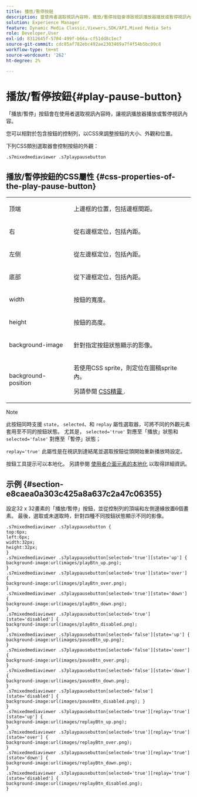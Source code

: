 ```yaml
---
title: 播放/暫停按鈕
description: 當使用者選取視訊內容時，播放/暫停按鈕會導致視訊播放器播放或暫停視訊內容。
solution: Experience Manager
feature: Dynamic Media Classic,Viewers,SDK/API,Mixed Media Sets
role: Developer,User
exl-id: 8312645f-5704-499f-b66a-cf51dd8c1ec7
source-git-commit: cdc85af782ebc492ae2303469a7f4f54b5bc09c8
workflow-type: tm+mt
source-wordcount: '262'
ht-degree: 2%

---
```


# 播放/暫停按鈕{#play-pause-button}

「播放/暫停」按鈕會在使用者選取視訊內容時，讓視訊播放器播放或暫停視訊內容。

<!--<a id="section_061E550C1C1D4DB2BD663A898895B38C"></a>-->

您可以相對於包含按鈕的控制列，以CSS來調整按鈕的大小、外觀和位置。

下列CSS類別選取器會控制按鈕的外觀：

```
.s7mixedmediaviewer .s7playpausebutton
```

## 播放/暫停按鈕的CSS屬性 {#css-properties-of-the-play-pause-button}

<table id="table_C48C56E696304C9BAFEE71BA9EA9A174"> 
 <tbody> 
  <tr> 
   <td colname="col1"> <p> <span class="codeph"> 顶端 </span> </p> </td> 
   <td colname="col2"> <p>上邊框的位置，包括邊框間距。 </p> </td> 
  </tr> 
  <tr> 
   <td colname="col1"> <p> <span class="codeph"> 右 </span> </p> </td> 
   <td colname="col2"> <p>從右邊框定位，包括內距。 </p> </td> 
  </tr> 
  <tr> 
   <td colname="col1"> <p> <span class="codeph"> 左侧 </span> </p> </td> 
   <td colname="col2"> <p>從左邊框定位，包括內距。 </p> </td> 
  </tr> 
  <tr> 
   <td colname="col1"> <p> <span class="codeph"> 底部 </span> </p> </td> 
   <td colname="col2"> <p> 從下邊框定位，包括內距。 </p> </td> 
  </tr> 
  <tr> 
   <td colname="col1"> <p> <span class="codeph"> width </span> </p> </td> 
   <td colname="col2"> <p>按鈕的寬度。 </p> </td> 
  </tr> 
  <tr> 
   <td colname="col1"> <p> <span class="codeph"> height </span> </p> </td> 
   <td colname="col2"> <p>按鈕的高度。 </p> </td> 
  </tr> 
  <tr> 
   <td colname="col1"> <p> <span class="codeph"> background-image </span> </p> </td> 
   <td colname="col2"> <p>針對指定按鈕狀態顯示的影像。 </p> </td> 
  </tr> 
  <tr> 
   <td colname="col1"> <p> <span class="codeph"> background-position </span> </p> </td> 
   <td colname="col2"> <p> 若使用CSS sprite，則定位在圖稿sprite內。 </p> <p>另請參閱 <a href="../../../c-html5-s7-aem-asset-viewers/c-html5-mixedmedia-viewer-about/c-html5-mixedmedia-viewer-customizingviewer/c-html5-mixedmedia-viewer-customizingviewer.md#section-209a43dfbddf4fc589e79cddaf233f50" format="dita" scope="local"> CSS精靈 </a>. </p> </td> 
  </tr> 
 </tbody> 
</table>

>[!NOTE]
>
>此按鈕同時支援 `state`， `selected`、和 `replay` 屬性選取器，可將不同的外觀元素套用至不同的按鈕狀態。 尤其是， `selected='true'` 對應至「播放」狀態和 `selected='false'` 對應至「暫停」狀態；
>
>`replay='true'` 此屬性是在視訊到達結尾並選取按鈕從頭開始重新播放時設定。

按鈕工具提示可以本地化。 另請參閱 [使用者介面元素的本地化](../../../c-html5-s7-aem-asset-viewers/c-html5-mixedmedia-viewer-about/c-html5-mixedmedia-viewer-localization.md#concept-16262b8096474d6c9c018c3e99110dd1) 以取得詳細資訊。

## 示例 {#section-e8caea0a303c425a8a637c2a47c06355}

設定32 x 32畫素的「播放/暫停」按鈕，並從控制列的頂端和左側邊緣放置6個畫素。 最後，選取或未選取時，針對四種不同按鈕狀態顯示不同的影像。

```
.s7mixedmediaviewer .s7playpausebutton { 
top:6px; 
left:6px; 
width:32px; 
height:32px; 
} 
.s7mixedmediaviewer .s7playpausebutton[selected='true'][state='up'] { 
background-image:url(images/playBtn_up.png); 
} 
.s7mixedmediaviewer .s7playpausebutton[selected='true'][state='over'] {  
background-image:url(images/playBtn_over.png); 
} 
.s7mixedmediaviewer .s7playpausebutton[selected='true'][state='down'] {  
background-image:url(images/playBtn_down.png); 
} 
.s7mixedmediaviewer .s7playpausebutton[selected='true'][state='disabled'] { 
background-image:url(images/playBtn_disabled.png); 
} 
.s7mixedmediaviewer .s7playpausebutton[selected='false'][state='up'] {  
background-image:url(images/pauseBtn_up.png); 
} 
.s7mixedmediaviewer .s7playpausebutton[selected='false'][state='over'] {  
background-image:url(images/pauseBtn_over.png); 
} 
.s7mixedmediaviewer .s7playpausebutton[selected='false'][state='down'] {  
background-image:url(images/pauseBtn_down.png); 
} 
.s7mixedmediaviewer .s7playpausebutton[selected='false'][state='disabled'] {  
background-image:url(images/pauseBtn_disabled.png); } 
} 
.s7mixedmediaviewer .s7playpausebutton[selected='true'][replay='true'][state='up'] { 
background-image:url(images/replayBtn_up.png); 
} 
.s7mixedmediaviewer .s7playpausebutton[selected='true'][replay='true'][state='over'] {  
background-image:url(images/replayBtn_over.png); 
} 
.s7mixedmediaviewer .s7playpausebutton[selected='true'][replay='true'][state='down'] {  
background-image:url(images/replayBtn_down.png); 
} 
.s7mixedmediaviewer .s7playpausebutton[selected='true'][replay='true'][state='disabled'] { 
background-image:url(images/replayBtn_disabled.png); 
}
```
